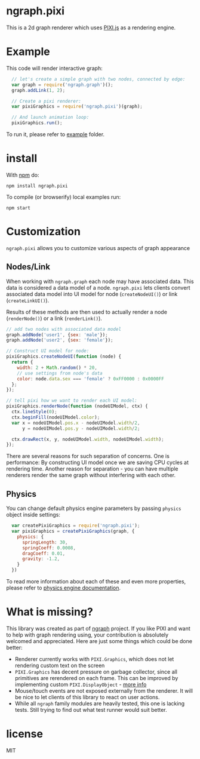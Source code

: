 # ngraph.pixi

This is a 2d graph renderer which uses [PIXI.js](https://github.com/GoodBoyDigital/pixi.js/tree/master/src/pixi)
as a rendering engine.

# Example

This code will render interactive graph:

``` js
  // let's create a simple graph with two nodes, connected by edge:
  var graph = require('ngraph.graph')();
  graph.addLink(1, 2);

  // Create a pixi renderer:
  var pixiGraphics = require('ngraph.pixi')(graph);

  // And launch animation loop:
  pixiGraphics.run();
```

To run it, please refer to [example](./example/) folder.

# install

With [npm](https://npmjs.org) do:

```
npm install ngraph.pixi
```

To compile (or browserify) local examples run:

```
npm start
```

# Customization

`ngraph.pixi` allows you to customize various aspects of graph appearance

## Nodes/Link

When working with `ngraph.graph` each node may have associated data. This data
is considered a data model of a node. `ngraph.pixi` lets clients convert associated
data model into UI model for node (`createNodeUI()`) or link (`createLinkUI()`).

Results of these methods are then used to actually render a node (`renderNode()`)
or a link (`renderLink()`).

``` js
// add two nodes with associated data model
graph.addNode('user1', {sex: 'male'});
graph.addNode('user2', {sex: 'female'});

// Construct UI model for node:
pixiGraphics.createNodeUI(function (node) {
  return {
    width: 2 + Math.random() * 20,
    // use settings from node's data
    color: node.data.sex === 'female' ? 0xFF0000 : 0x0000FF
  };
});

// tell pixi how we want to render each UI model:
pixiGraphics.renderNode(function (nodeUIModel, ctx) {
  ctx.lineStyle(0);
  ctx.beginFill(nodeUIModel.color);
  var x = nodeUIModel.pos.x - nodeUIModel.width/2,
      y = nodeUIModel.pos.y - nodeUIModel.width/2;

  ctx.drawRect(x, y, nodeUIModel.width, nodeUIModel.width);
});
```

There are several reasons for such separation of concerns. One is performance: By
constructing UI model once we are saving CPU cycles at rendering time. Another reason
for separation - you can have multiple renderers render the same graph without
interfering with each other.

## Physics

You can change default physics engine parameters by passing `physics` object inside
settings:

``` js
  var createPixiGraphics = require('ngraph.pixi');
  var pixiGraphics = createPixiGraphics(graph, {
    physics: {
      springLength: 30,
      springCoeff: 0.0008,
      dragCoeff: 0.01,
      gravity: -1.2,
    }
  })
```

To read more information about each of these and even more properties, please
refer to [physics engine documentation](https://github.com/anvaka/ngraph.physics.simulator/blob/b674df18e3b64c2ec86ef1a298736b5879eafe01/index.js#L15-L49).

# What is missing?

This library was created as part of [ngraph](https://github.com/anvaka/ngraph)
project. If you like PIXI and want to help with graph rendering using, your 
contribution is absolutely welcomed and appreciated. Here are just some things which
could be done better:

* Renderer currently works with `PIXI.Graphics`, which does not let rendering
custom text on the screen
* `PIXI.Graphics` has decent pressure on garbage collector, since all primitives
are rerendered on each frame. This can be improved by implementing custom `PIXI.DisplayObject` - 
[more info](https://github.com/GoodBoyDigital/pixi.js/issues/479#issuecomment-31973283)
* Mouse/touch events are not exposed externally from the renderer. It will be
nice to let clients of this library to react on user actions.
* While all `ngraph` family modules are heavily tested, this one is lacking tests.
Still trying to find out what test runner would suit better.

# license

MIT
